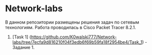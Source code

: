 # Network-labs
В данном репозитории размещены решения задач по сетевым технологиям.
Работа проводилась в Cisco Packet Tracer 8.2.1.

1. [Task 1] (https://github.com/K0walski777/Network-labs/tree/7ecfa9d816210f04f3edb6f69b59fa18f2954be4/Task_1) - Задание 1.
